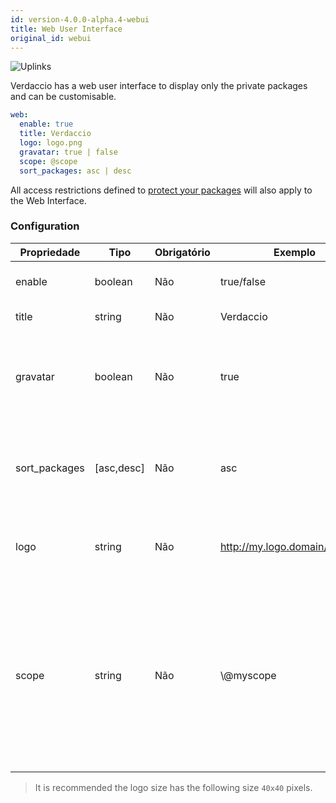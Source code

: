```yaml
---
id: version-4.0.0-alpha.4-webui
title: Web User Interface
original_id: webui
---
```


![Uplinks](https://user-images.githubusercontent.com/558752/52916111-fa4ba980-32db-11e9-8a64-f4e06eb920b3.png)

Verdaccio has a web user interface to display only the private packages and can be customisable.

```yaml
web:
  enable: true
  title: Verdaccio
  logo: logo.png
  gravatar: true | false
  scope: @scope
  sort_packages: asc | desc
```

All access restrictions defined to [protect your packages](protect-your-dependencies.md) will also apply to the Web Interface.

### Configuration

| Propriedade   | Tipo       | Obrigatório | Exemplo                        | Suporte  | Descrição                                                                                                                                            |
| ------------- | ---------- | ----------- | ------------------------------ | -------- | ---------------------------------------------------------------------------------------------------------------------------------------------------- |
| enable        | boolean    | Não         | true/false                     | completo | habilitar a interface web                                                                                                                            |
| title         | string     | Não         | Verdaccio                      | completo | Título da página web                                                                                                                                 |
| gravatar      | boolean    | Não         | true                           | `>v4` | Gravatars will be generated under the hood if this property is enabled                                                                               |
| sort_packages | [asc,desc] | Não         | asc                            | `>v4` | Gravatars will be generated under the hood if this property is enabled                                                                               |
| logo          | string     | Não         | http://my.logo.domain/logo.png | completo | a URI where logo is located (header logo)                                                                                                            |
| scope         | string     | Não         | \\@myscope                   | completo | If you're using this registry for a specific module scope, specify that scope to set it in the webui instructions header (note: escape @ with \\@) |

> It is recommended the logo size has the following size `40x40` pixels.